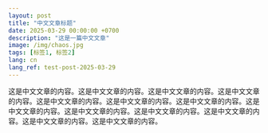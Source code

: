 ```yaml
---
layout: post
title: "中文文章标题"
date: 2025-03-29 00:00:00 +0700
description: "这是一篇中文文章"
image: /img/chaos.jpg
tags: [标签1, 标签2]
lang: cn
lang_ref: test-post-2025-03-29
---
```


这是中文文章的内容。这是中文文章的内容。这是中文文章的内容。这是中文文章的内容。这是中文文章的内容。这是中文文章的内容。这是中文文章的内容。这是中文文章的内容。这是中文文章的内容。这是中文文章的内容。这是中文文章的内容。这是中文文章的内容。这是中文文章的内容。

<!-- 更多内容 -->
